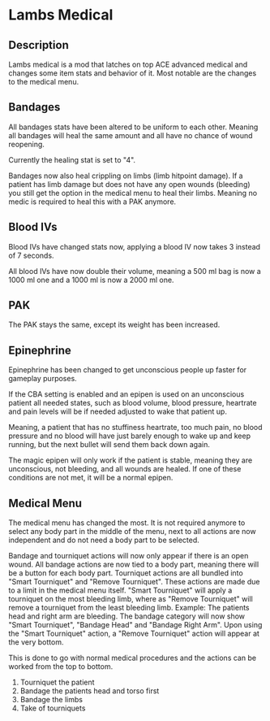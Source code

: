 # Lambs Medical
## Description
Lambs medical is a mod that latches on top ACE advanced medical and changes some item stats and behavior of it.
Most notable are the changes to the medical menu.

## Bandages
All bandages stats have been altered to be uniform to each other. Meaning all bandages will heal the same amount and all have no chance of wound reopening.

Currently the healing stat is set to "4".

Bandages now also heal crippling on limbs (limb hitpoint damage). If a patient has limb damage but does not have any open wounds (bleeding) you still get the option in the medical menu to heal their limbs. Meaning no medic is required to heal this with a PAK anymore.

## Blood IVs
Blood IVs have changed stats now, applying a blood IV now takes 3 instead of 7 seconds.

All blood IVs have now double their volume, meaning a 500 ml bag is now a 1000 ml one and a 1000 ml is now a 2000 ml one.

## PAK
The PAK stays the same, except its weight has been increased.

## Epinephrine
Epinephrine has been changed to get unconscious people up faster for gameplay purposes.

If the CBA setting is enabled and an epipen is used on an unconscious patient all needed states, such as blood volume, blood pressure, heartrate and pain levels will be if needed adjusted to wake that patient up.

Meaning, a patient that has no stuffiness heartrate, too much pain, no blood pressure and no blood will have just barely enough to wake up and keep running, but the next bullet will send them back down again.

The magic epipen will only work if the patient is stable, meaning they are unconscious, not bleeding, and all wounds are healed. If one of these conditions are not met, it will be a normal epipen.

## Medical Menu
The medical menu has changed the most. It is not required anymore to select any body part in the middle of the menu, next to all actions are now independent and do not need a body part to be selected.

Bandage and tourniquet actions will now only appear if there is an open wound. All bandage actions are now tied to a body part, meaning there will be a button for each body part.
Tourniquet actions are all bundled into "Smart Tourniquet" and "Remove Tourniquet". These actions are made due to a limit in the medical menu itself. "Smart Tourniquet" will apply a tourniquet on the most bleeding limb, where as "Remove Tourniquet" will remove a tourniquet from the least bleeding limb.
Example:
The patients head and right arm are bleeding. The bandage category will now show "Smart Tourniquet", "Bandage Head" and "Bandage Right Arm".
Upon using the "Smart Tourniquet" action, a "Remove Tourniquet" action will appear at the very bottom.

This is done to go with normal medical procedures and the actions can be worked from the top to bottom.
1. Tourniquet the patient
2. Bandage the patients head and torso first
3. Bandage the limbs
4. Take of tourniquets
